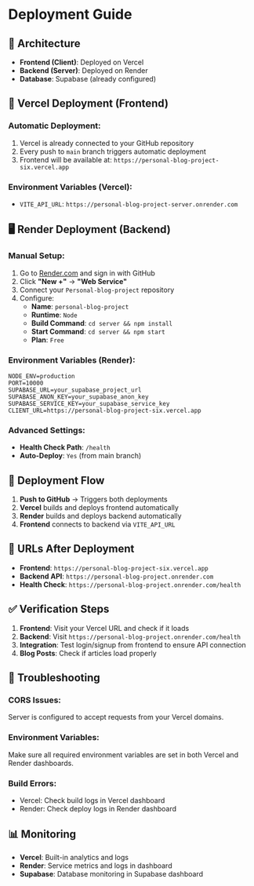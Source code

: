 # Deployment Guide

## 🎯 **Architecture**
- **Frontend (Client)**: Deployed on Vercel
- **Backend (Server)**: Deployed on Render
- **Database**: Supabase (already configured)

## 🚀 **Vercel Deployment (Frontend)**

### **Automatic Deployment:**
1. Vercel is already connected to your GitHub repository
2. Every push to `main` branch triggers automatic deployment
3. Frontend will be available at: `https://personal-blog-project-six.vercel.app`

### **Environment Variables (Vercel):**
- `VITE_API_URL`: `https://personal-blog-project-server.onrender.com`

## 🖥️ **Render Deployment (Backend)**

### **Manual Setup:**
1. Go to [Render.com](https://render.com) and sign in with GitHub
2. Click **"New +"** → **"Web Service"**
3. Connect your `Personal-blog-project` repository
4. Configure:
   - **Name**: `personal-blog-project`
   - **Runtime**: `Node`
   - **Build Command**: `cd server && npm install`
   - **Start Command**: `cd server && npm start`
   - **Plan**: `Free`

### **Environment Variables (Render):**
```
NODE_ENV=production
PORT=10000
SUPABASE_URL=your_supabase_project_url
SUPABASE_ANON_KEY=your_supabase_anon_key
SUPABASE_SERVICE_KEY=your_supabase_service_key
CLIENT_URL=https://personal-blog-project-six.vercel.app
```

### **Advanced Settings:**
- **Health Check Path**: `/health`
- **Auto-Deploy**: `Yes` (from main branch)

## 🔄 **Deployment Flow**

1. **Push to GitHub** → Triggers both deployments
2. **Vercel** builds and deploys frontend automatically
3. **Render** builds and deploys backend automatically
4. **Frontend** connects to backend via `VITE_API_URL`

## 🎯 **URLs After Deployment**
- **Frontend**: `https://personal-blog-project-six.vercel.app`
- **Backend API**: `https://personal-blog-project.onrender.com`
- **Health Check**: `https://personal-blog-project.onrender.com/health`

## ✅ **Verification Steps**

1. **Frontend**: Visit your Vercel URL and check if it loads
2. **Backend**: Visit `https://personal-blog-project.onrender.com/health`
3. **Integration**: Test login/signup from frontend to ensure API connection
4. **Blog Posts**: Check if articles load properly

## 🔧 **Troubleshooting**

### **CORS Issues:**
Server is configured to accept requests from your Vercel domains.

### **Environment Variables:**
Make sure all required environment variables are set in both Vercel and Render dashboards.

### **Build Errors:**
- Vercel: Check build logs in Vercel dashboard
- Render: Check deploy logs in Render dashboard

## 📊 **Monitoring**

- **Vercel**: Built-in analytics and logs
- **Render**: Service metrics and logs in dashboard
- **Supabase**: Database monitoring in Supabase dashboard
